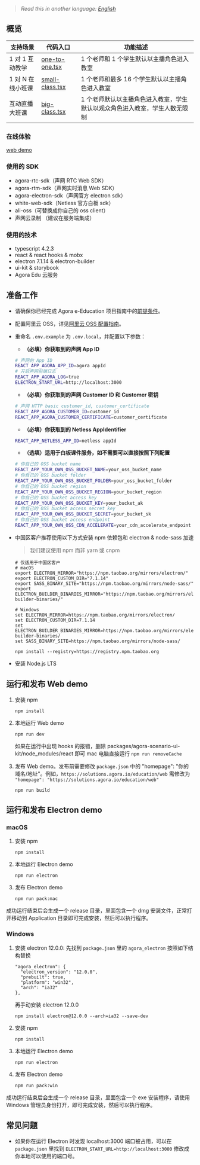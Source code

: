 > _Read this in another language: [English](README.md)_

## 概览

| 支持场景 | 代码入口 | 功能描述 |
| --- | --- | --- |
| 1 对 1 互动教学 | [one-to-one.tsx](https://github.com/AgoraIO-Usecase/eEducation/blob/master/education_web/src/pages/classroom/one-to-one.tsx) | 1 个老师和 1 个学生默认以主播角色进入教室 |
| 1 对 N 在线小班课 | [small-class.tsx](https://github.com/AgoraIO-Usecase/eEducation/blob/master/education_web/src/pages/classroom/small-class.tsx) | 1 个老师和最多 16 个学生默认以主播角色进入教室 |
| 互动直播大班课 | [big-class.tsx](https://github.com/AgoraIO-Usecase/eEducation/blob/master/education_web/src/pages/classroom/big-class.tsx) | 1 个老师默认以主播角色进入教室，学生默认以观众角色进入教室，学生人数无限制 |

### 在线体验

[web demo](https://solutions.agora.io/education/web_v2/)

### 使用的 SDK

- agora-rtc-sdk（声网 RTC Web SDK）
- agora-rtm-sdk（声网实时消息 Web SDK）
- agora-electron-sdk（声网官方 electron sdk）
- white-web-sdk（Netless 官方白板 sdk）
- ali-oss（可替换成你自己的 oss client）
- 声网云录制 （建议在服务端集成）

### 使用的技术

- typescript 4.2.3
- react & react hooks & mobx
- electron 7.1.14 & electron-builder
- ui-kit & storybook
- Agora Edu 云服务

## 准备工作

- 请确保你已经完成 Agora e-Education 项目指南中的[前提条件](../README.zh.md#prerequisites)。
- 配置阿里云 OSS，详见[阿里云 OSS 配置指南](https://github.com/AgoraIO-Usecase/eEducation/wiki/%E9%98%BF%E9%87%8C%E4%BA%91OSS%E9%85%8D%E7%BD%AE%E6%8C%87%E5%8D%97)。
- 重命名 `.env.example` 为 `.env.local`，并配置以下参数：

  - **（必填）你获取到的声网 App ID**

  ```bash
  # 声网的 App ID
  REACT_APP_AGORA_APP_ID=agora appId
  # 开启声网前端日志
  REACT_APP_AGORA_LOG=true
  ELECTRON_START_URL=http://localhost:3000
  ```

  - **（必填）你获取到的声网 Customer ID 和 Customer 密钥**

  ```bash
  # 声网 HTTP basic customer_id, customer_certificate
  REACT_APP_AGORA_CUSTOMER_ID=customer_id
  REACT_APP_AGORA_CUSTOMER_CERTIFICATE=customer_certificate
  ```

  - **（必填）你获取到的 Netless AppIdentifier**

  ```bash
  REACT_APP_NETLESS_APP_ID=netless appId
  ```

  - **（选填）适用于白板课件服务，如不需要可以直接按照下列配置**

  ```bash
  # 你自己的 OSS bucket name
  REACT_APP_YOUR_OWN_OSS_BUCKET_NAME=your_oss_bucket_name
  # 你自己的 OSS bucket folder
  REACT_APP_YOUR_OWN_OSS_BUCKET_FOLDER=your_oss_bucket_folder
  # 你自己的 OSS bucket region
  REACT_APP_YOUR_OWN_OSS_BUCKET_REGION=your_bucket_region
  # 你自己的 OSS bucket access key
  REACT_APP_YOUR_OWN_OSS_BUCKET_KEY=your_bucket_ak
  # 你自己的 OSS bucket access secret key
  REACT_APP_YOUR_OWN_OSS_BUCKET_SECRET=your_bucket_sk
  # 你自己的 OSS bucket access endpoint
  REACT_APP_YOUR_OWN_OSS_CDN_ACCELERATE=your_cdn_accelerate_endpoint
  ```

- 中国区客户推荐使用以下方式安装 npm 依赖包和 electron & node-sass 加速

  > 我们建议使用 npm 而非 yarn 或 cnpm

  ```
  # 仅适用于中国区客户
  # macOS
  export ELECTRON_MIRROR="https://npm.taobao.org/mirrors/electron/"
  export ELECTRON_CUSTOM_DIR="7.1.14"
  export SASS_BINARY_SITE="https://npm.taobao.org/mirrors/node-sass/"
  export ELECTRON_BUILDER_BINARIES_MIRROR="https://npm.taobao.org/mirrors/electron-builder-binaries/"

  # Windows
  set ELECTRON_MIRROR=https://npm.taobao.org/mirrors/electron/
  set ELECTRON_CUSTOM_DIR=7.1.14
  set ELECTRON_BUILDER_BINARIES_MIRROR=https://npm.taobao.org/mirrors/electron-builder-binaries/
  set SASS_BINARY_SITE=https://npm.taobao.org/mirrors/node-sass/

  npm install --registry=https://registry.npm.taobao.org
  ```

- 安装 Node.js LTS

## 运行和发布 Web demo

1. 安装 npm

   ```
   npm install
   ```

2. 本地运行 Web demo

   ```
   npm run dev
   ```

   如果在运行中出现 hooks 的报错，删除 packages/agora-scenario-ui-kit/node_modules/react 即可 mac 电脑直接运行 `npm run removeCache`

3. 发布 Web demo。发布前需要修改 `package.json` 中的 "homepage": "你的域名/地址"。例如，`https://solutions.agora.io/education/web` 需修改为 `"homepage": "https://solutions.agora.io/education/web"`

   ```
   npm run build
   ```

## 运行和发布 Electron demo

### macOS

1. 安装 npm

   ```
   npm install
   ```

2. 本地运行 Electron demo

   ```
   npm run electron
   ```

3. 发布 Electron demo

   ```
   npm run pack:mac
   ```

成功运行结束后会生成一个 release 目录，里面包含一个 dmg 安装文件，正常打开移动到 Application 目录即可完成安装，然后可以执行程序。

### Windows
1. 安装 electron 12.0.0: 先找到 `package.json` 里的 `agora_electron` 按照如下结构替换
   ```
   "agora_electron": {
     "electron_version": "12.0.0",
     "prebuilt": true,
     "platform": "win32",
     "arch": "ia32"
   },
   ```
   再手动安装 electron 12.0.0
   ```
   npm install electron@12.0.0 --arch=ia32 --save-dev
   ```
2. 安装 npm

   ```
   npm install
   ```

3. 本地运行 Electron demo

   ```
   npm run electron
   ```

4. 发布 Electron demo

   ```
   npm run pack:win
   ```

成功运行结束后会生成一个 release 目录，里面包含一个 exe 安装程序，请使用 Windows 管理员身份打开，即可完成安装，然后可以执行程序。

## 常见问题

- 如果你在运行 Electron 时发现 localhost:3000 端口被占用，可以在 `package.json` 里找到 `ELECTRON_START_URL=http://localhost:3000` 修改成你本地可以使用的端口号。

